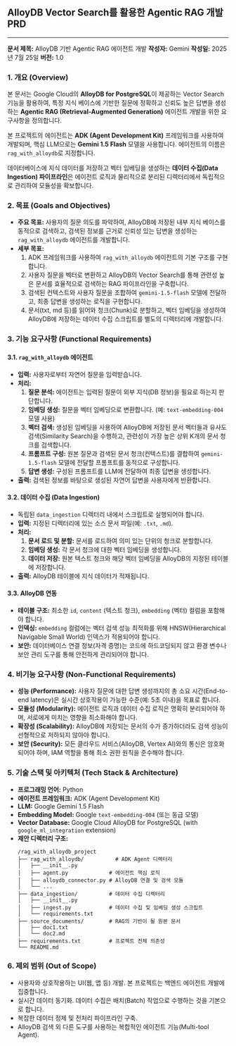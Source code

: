 ## AlloyDB Vector Search를 활용한 Agentic RAG 개발 PRD

---

**문서 제목:** AlloyDB 기반 Agentic RAG 에이전트 개발
**작성자:** Gemini
**작성일:** 2025년 7월 25일
**버전:** 1.0

### 1. 개요 (Overview)

본 문서는 Google Cloud의 **AlloyDB for PostgreSQL**이 제공하는 Vector Search 기능을 활용하여, 특정 지식 베이스에 기반한 질문에 정확하고 신뢰도 높은 답변을 생성하는 **Agentic RAG (Retrieval-Augmented Generation)** 에이전트 개발을 위한 요구사항을 정의합니다.

본 프로젝트의 에이전트는 **ADK (Agent Development Kit)** 프레임워크를 사용하여 개발되며, 핵심 LLM으로는 **Gemini 1.5 Flash** 모델을 사용합니다. 에이전트의 이름은 `rag_with_alloydb`로 지정합니다.

데이터베이스에 지식 데이터를 저장하고 벡터 임베딩을 생성하는 **데이터 수집(Data Ingestion) 파이프라인**은 에이전트 로직과 물리적으로 분리된 디렉터리에서 독립적으로 관리하여 모듈성을 확보합니다.

### 2. 목표 (Goals and Objectives)

*   **주요 목표:** 사용자의 질문 의도를 파악하여, AlloyDB에 저장된 내부 지식 베이스를 동적으로 검색하고, 검색된 정보를 근거로 신뢰성 있는 답변을 생성하는 `rag_with_alloydb` 에이전트를 개발합니다.
*   **세부 목표:**
    1.  ADK 프레임워크를 사용하여 `rag_with_alloydb` 에이전트의 기본 구조를 구현합니다.
    2.  사용자 질문을 벡터로 변환하고 AlloyDB의 Vector Search를 통해 관련성 높은 문서를 효율적으로 검색하는 RAG 파이프라인을 구축합니다.
    3.  검색된 컨텍스트와 사용자 질문을 조합하여 `gemini-1.5-flash` 모델에 전달하고, 최종 답변을 생성하는 로직을 구현합니다.
    4.  문서(txt, md 등)를 읽어와 청크(Chunk)로 분할하고, 벡터 임베딩을 생성하여 AlloyDB에 저장하는 데이터 수집 스크립트를 별도의 디렉터리에 개발합니다.

### 3. 기능 요구사항 (Functional Requirements)

#### 3.1. `rag_with_alloydb` 에이전트
*   **입력:** 사용자로부터 자연어 질문을 입력받습니다.
*   **처리:**
    1.  **질문 분석:** 에이전트는 입력된 질문이 외부 지식(DB 정보)을 필요로 하는지 판단합니다.
    2.  **임베딩 생성:** 질문을 벡터 임베딩으로 변환합니다. (예: `text-embedding-004` 모델 사용)
    3.  **벡터 검색:** 생성된 임베딩을 사용하여 AlloyDB에 저장된 문서 벡터들과 유사도 검색(Similarity Search)을 수행하고, 관련성이 가장 높은 상위 K개의 문서 청크를 검색합니다.
    4.  **프롬프트 구성:** 원본 질문과 검색된 문서 청크(컨텍스트)를 결합하여 `gemini-1.5-flash` 모델에 전달할 프롬프트를 동적으로 구성합니다.
    5.  **답변 생성:** 구성된 프롬프트를 LLM에 전달하여 최종 답변을 생성합니다.
*   **출력:** 검색된 정보를 바탕으로 생성된 자연어 답변을 사용자에게 반환합니다.

#### 3.2. 데이터 수집 (Data Ingestion)
*   독립된 `data_ingestion` 디렉터리 내에서 스크립트로 실행되어야 합니다.
*   **입력:** 지정된 디렉터리에 있는 소스 문서 파일(예: `.txt`, `.md`).
*   **처리:**
    1.  **문서 로드 및 분할:** 문서를 로드하여 의미 있는 단위의 청크로 분할합니다.
    2.  **임베딩 생성:** 각 문서 청크에 대한 벡터 임베딩을 생성합니다.
    3.  **데이터 저장:** 원본 텍스트 청크와 해당 벡터 임베딩을 AlloyDB의 지정된 테이블에 저장합니다.
*   **출력:** AlloyDB 테이블에 지식 데이터가 적재됩니다.

#### 3.3. AlloyDB 연동
*   **테이블 구조:** 최소한 `id`, `content` (텍스트 청크), `embedding` (벡터) 컬럼을 포함해야 합니다.
*   **인덱싱:** `embedding` 컬럼에는 벡터 검색 성능 최적화를 위해 HNSW(Hierarchical Navigable Small World) 인덱스가 적용되어야 합니다.
*   **보안:** 데이터베이스 연결 정보(자격 증명)는 코드에 하드코딩되지 않고 환경 변수나 보안 관리 도구를 통해 안전하게 관리되어야 합니다.

### 4. 비기능 요구사항 (Non-Functional Requirements)

*   **성능 (Performance):** 사용자 질문에 대한 답변 생성까지의 총 소요 시간(End-to-end latency)은 실시간 상호작용이 가능한 수준(예: 5초 이내)을 목표로 합니다.
*   **모듈성 (Modularity):** 에이전트 로직과 데이터 수집 로직은 명확히 분리되어야 하며, 서로에게 미치는 영향을 최소화해야 합니다.
*   **확장성 (Scalability):** AlloyDB에 저장되는 문서의 수가 증가하더라도 검색 성능이 선형적으로 저하되지 않아야 합니다.
*   **보안 (Security):** 모든 클라우드 서비스(AlloyDB, Vertex AI)와의 통신은 암호화되어야 하며, IAM 역할을 통해 최소 권한 원칙을 준수해야 합니다.

### 5. 기술 스택 및 아키텍처 (Tech Stack & Architecture)

*   **프로그래밍 언어:** Python
*   **에이전트 프레임워크:** ADK (Agent Development Kit)
*   **LLM:** Google Gemini 1.5 Flash
*   **Embedding Model:** Google `text-embedding-004` (또는 동급 모델)
*   **Vector Database:** Google Cloud AlloyDB for PostgreSQL (with `google_ml_integration` extension)
*   **제안 디렉터리 구조:**
    ```
    /rag_with_alloydb_project
    ├── rag_with_alloydb/          # ADK Agent 디렉터리
    │   ├── __init__.py
    │   ├── agent.py             # 에이전트 핵심 로직
    │   ├── alloydb_connector.py # AlloyDB 연결 및 검색 모듈
    │   └── ...
    ├── data_ingestion/          # 데이터 수집 디렉터리
    │   ├── __init__.py
    │   ├── ingest.py            # 데이터 수집 및 임베딩 생성 스크립트
    │   └── requirements.txt
    ├── source_documents/        # RAG의 기반이 될 원본 문서
    │   ├── doc1.txt
    │   └── doc2.md
    ├── requirements.txt         # 프로젝트 전체 의존성
    └── README.md
    ```

### 6. 제외 범위 (Out of Scope)

*   사용자와 상호작용하는 UI(웹, 앱 등) 개발. 본 프로젝트는 백엔드 에이전트 개발에 집중합니다.
*   실시간 데이터 동기화. 데이터 수집은 배치(Batch) 작업으로 수행하는 것을 기본으로 합니다.
*   복잡한 데이터 정제 및 전처리 파이프라인 구축.
*   AlloyDB 검색 외 다른 도구를 사용하는 복합적인 에이전트 기능(Multi-tool Agent).

